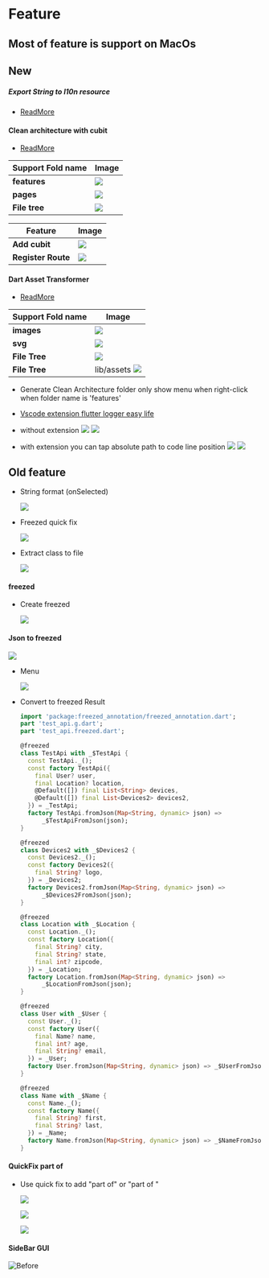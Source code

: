 # Feature 
## Most of feature is support on MacOs
## New 

  ##### Export String to l10n resource
  * [ReadMore](./doc/l10n.md)


  #### Clean architecture with cubit
   * [ReadMore](./doc/clean_architecture.md)
   
  | Support Fold name  | Image                                           |
  |---------------|-------------------------------------------------|
  | **features** | ![](./image/clean_architecture/support_features.png)    |
  | **pages** | ![](./image/clean_architecture/support_pages.png)    |
  | **File tree** | ![](./image/clean_architecture/tree.png)       |
  
  | Feature | Image                                           |
  |---------------|-------------------------------------------------|
  | **Add cubit** | ![](./image/clean_architecture/add_cubit.png)    |
  | **Register Route** | ![](./image/clean_architecture/auto_route.png)    |


  #### Dart Asset Transformer
  * [ReadMore](./doc/assets_creator.md)
 
 | Support Fold name  | Image                                           |
 |---------------|-------------------------------------------------|
 | **images** | ![](./image/assets_creator/support_png.png)    |
 | **svg** | ![](./image/assets_creator/support_svg.png)    |
 | **File Tree** | ![](./image/assets_creator/all_data.png)       |
 | **File Tree** | lib/assets ![](./image/assets_creator/create.png)    
 
 

  - Generate Clean Architecture folder only show menu when right-click when folder name is 'features'


  * [Vscode extension flutter logger easy life](https://marketplace.visualstudio.com/items?itemName=jackFan.lazy-jack-flutter-logger-easy-life)

  * without extension
  ![](./image/logger/color_looger_bad1.png)
  ![](./image/logger/color_looger_bad2.png)

  * with extension you can tap absolute path to code line position
  ![](./image/logger/color_looger_good1.png)
  ![](./image/logger/color_looger_good2.png)




## Old feature



  * String format (onSelected)
  
    ![](./image/quickfix/string_format.png)
  * Freezed quick fix

    ![](./image/quickfix/freezed/freezed_class_q_fix.png)
  * Extract class to file

    ![](./image/quickfix/class/excract_class.png)

#### freezed 
  * Create freezed

    ![](./image/menu/freezed_menu.png)


#### Json to freezed

  ![](./image/quickfix/json_to_freezed.png)
  
  * Menu

    ![](./image/quickfix/freezed/json_to_freezed.png)

  * Convert to freezed Result
    ```dart 
    import 'package:freezed_annotation/freezed_annotation.dart';
    part 'test_api.g.dart';
    part 'test_api.freezed.dart';

    @freezed
    class TestApi with _$TestApi {
      const TestApi._();
      const factory TestApi({
        final User? user,
        final Location? location,
        @Default([]) final List<String> devices,
        @Default([]) final List<Devices2> devices2,
      }) = _TestApi;
      factory TestApi.fromJson(Map<String, dynamic> json) =>
          _$TestApiFromJson(json);
    }

    @freezed
    class Devices2 with _$Devices2 {
      const Devices2._();
      const factory Devices2({
        final String? logo,
      }) = _Devices2;
      factory Devices2.fromJson(Map<String, dynamic> json) =>
          _$Devices2FromJson(json);
    }

    @freezed
    class Location with _$Location {
      const Location._();
      const factory Location({
        final String? city,
        final String? state,
        final int? zipcode,
      }) = _Location;
      factory Location.fromJson(Map<String, dynamic> json) =>
          _$LocationFromJson(json);
    }

    @freezed
    class User with _$User {
      const User._();
      const factory User({
        final Name? name,
        final int? age,
        final String? email,
      }) = _User;
      factory User.fromJson(Map<String, dynamic> json) => _$UserFromJson(json);
    }

    @freezed
    class Name with _$Name {
      const Name._();
      const factory Name({
        final String? first,
        final String? last,
      }) = _Name;
      factory Name.fromJson(Map<String, dynamic> json) => _$NameFromJson(json);
    }


    ```


#### QuickFix part of
* Use quick fix to add "part of" or "part of "

  ![](./image/quickfix/part_of_error.png)

  ![](./image/quickfix/part_of_quick_fix_action.png)

  ![](./image/quickfix/part_of_quick_fix_done.png)

#### SideBar GUI

![Before](./image/sideBar.png)


